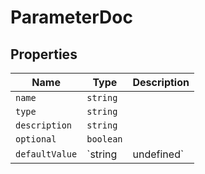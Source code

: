 # ParameterDoc

## Properties

| Name | Type | Description |
|------|------|-------------|
| `name` | `string` |  |
| `type` | `string` |  |
| `description` | `string` |  |
| `optional` | `boolean` |  |
| `defaultValue` | `string | undefined` |  |

